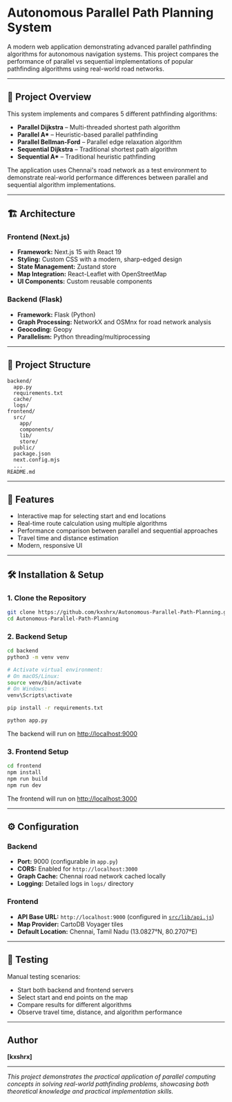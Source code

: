 # Autonomous Parallel Path Planning System

A modern web application demonstrating advanced parallel pathfinding algorithms for autonomous navigation systems. This project compares the performance of parallel vs sequential implementations of popular pathfinding algorithms using real-world road networks.

---

## 🎯 Project Overview

This system implements and compares 5 different pathfinding algorithms:

- **Parallel Dijkstra** – Multi-threaded shortest path algorithm
- **Parallel A\*** – Heuristic-based parallel pathfinding
- **Parallel Bellman-Ford** – Parallel edge relaxation algorithm
- **Sequential Dijkstra** – Traditional shortest path algorithm
- **Sequential A\*** – Traditional heuristic pathfinding

The application uses Chennai's road network as a test environment to demonstrate real-world performance differences between parallel and sequential algorithm implementations.

---

## 🏗️ Architecture

### Frontend (Next.js)
- **Framework:** Next.js 15 with React 19
- **Styling:** Custom CSS with a modern, sharp-edged design
- **State Management:** Zustand store
- **Map Integration:** React-Leaflet with OpenStreetMap
- **UI Components:** Custom reusable components

### Backend (Flask)
- **Framework:** Flask (Python)
- **Graph Processing:** NetworkX and OSMnx for road network analysis
- **Geocoding:** Geopy
- **Parallelism:** Python threading/multiprocessing

---

## 📁 Project Structure

```
backend/
  app.py
  requirements.txt
  cache/
  logs/
frontend/
  src/
    app/
    components/
    lib/
    store/
  public/
  package.json
  next.config.mjs
  ...
README.md
```

---

## 🚀 Features

- Interactive map for selecting start and end locations
- Real-time route calculation using multiple algorithms
- Performance comparison between parallel and sequential approaches
- Travel time and distance estimation
- Modern, responsive UI

---

## 🛠️ Installation & Setup

### 1. Clone the Repository

```sh
git clone https://github.com/kxshrx/Autonomous-Parallel-Path-Planning.git
cd Autonomous-Parallel-Path-Planning
```

### 2. Backend Setup

```sh
cd backend
python3 -m venv venv

# Activate virtual environment:
# On macOS/Linux:
source venv/bin/activate
# On Windows:
venv\Scripts\activate

pip install -r requirements.txt

python app.py
```
The backend will run on [http://localhost:9000](http://localhost:9000)

### 3. Frontend Setup

```sh
cd frontend
npm install
npm run build
npm run dev
```
The frontend will run on [http://localhost:3000](http://localhost:3000)

---

## ⚙️ Configuration

### Backend
- **Port:** 9000 (configurable in `app.py`)
- **CORS:** Enabled for `http://localhost:3000`
- **Graph Cache:** Chennai road network cached locally
- **Logging:** Detailed logs in `logs/` directory

### Frontend
- **API Base URL:** `http://localhost:9000` (configured in [`src/lib/api.js`](frontend/src/lib/api.js))
- **Map Provider:** CartoDB Voyager tiles
- **Default Location:** Chennai, Tamil Nadu (13.0827°N, 80.2707°E)

---

## 🧪 Testing

Manual testing scenarios:
- Start both backend and frontend servers
- Select start and end points on the map
- Compare results for different algorithms
- Observe travel time, distance, and algorithm performance

---

## Author

**[kxshrx]**  


---

*This project demonstrates the practical application of parallel computing concepts in solving real-world pathfinding problems, showcasing both theoretical knowledge and practical implementation skills.*